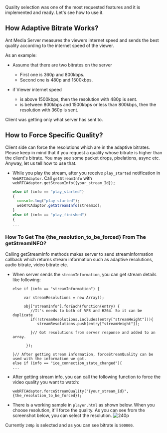 Quality selection was one of the most requested features and it is implemented and ready.  Let's see how to use it. 

## How Adaptive Bitrate Works?
Ant Media Server measures the viewers internet speed and sends the best quality according to the internet speed of the viewer.

As an example:
* Assume that there are two bitrates on the server
  * First one is 360p and 800kbps.
  * Second one is 480p and 1500kbps.

* if Viewer internet speed
  * is above 1500kbps, then the resolution with 480p is sent.
  * is between 800kbps and 1500kbps or less than 800kbps, then the resolution with 360p is sent.

Client was getting only what server has sent to. 

## How to Force Specific Quality? 
Client side can force the resolutions which are in the adaptive bitrates. Please keep in mind that if you request a quality whose bitrate is higher than the client's bitrate. You may see some packet drops, pixelations, async etc. Anyway, let us tell how to use that.


* While you play the stream, after you receive `play_started` notification in `WebRTCAdaptor`. Call `getStreamInfo` with `webRTCAdaptor.getStreamInfo({your_stream_Id});`  

  ```javascript
  else if (info == "play_started") 
  {
    console.log("play started");
    webRTCAdaptor.getStreamInfo(streamId);
  } 
  else if (info == "play_finished") 
  {
  ...
  ```
### How To Get The {the_resolution_to_be_forced} From The getStreamINFO?

Calling getStreamInfo methods makes server to send streamInformation callback which returns stream information such as adaptive resolutions, audio bitrate, video bitrate etc. 
* When server sends the `streamInformation`, you can get stream details like following:

  ```
  else if (info == "streamInformation") {

       var streamResolutions = new Array();

       obj["streamInfo"].forEach(function(entry) {
	      //It's needs to both of VP8 and H264. So it can be duplicate
	      if(!streamResolutions.includes(entry["streamHeight"])){
	         streamResolutions.push(entry["streamHeight"]);	

	      }// Got resolutions from server response and added to an array.

        });
        
  }// After getting stream information, forceStreamQuality can be used with the information we got.
  else if (info == "ice_connection_state_changed"){
  ...
  ```
* After getting stream info, you can call the following function to force the video quality you want to watch:
  ```
  webRTCAdaptor.forceStreamQuality("{your_stream_Id}",  {the_resolution_to_be_forced});
  ```

* There is a working sample in `player.html` as shown below. When you choose resolution, it'll force the quality.
As you can see from the screenshot below, you can select the resolution.
![240p](https://user-images.githubusercontent.com/54481799/92497488-14bcdf00-f202-11ea-9790-b9afcbe0f456.png)

Currently `240p` is selected and as you can see bitrate is `500000`.